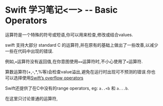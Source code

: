# Swift 学习笔记<一> -- Basic Operators

运算符是一个特殊的符号或短语,你可以用来检查,修改或结合values.

swift 支持大部分 standard C 的运算符,并在原有的基础上做出了一些改善,以减少一些在代码中出现的错误.

例如,`=`运算符没有返回值,在你意图使用`==`运算符时,不小心使用了`=`运算符.

算数运算符(+,-,*,%等)会检查value溢出,避免在运行时出现可不预测的错误.你也可以选择使用[Swift’s overflow operators](https://developer.apple.com/library/content/documentation/Swift/Conceptual/Swift_Programming_Language/AdvancedOperators.html#//apple_ref/doc/uid/TP40014097-CH27-ID37)

Swift还提供了在C中没有的range operators, eg: `a..<b` 和 `a...b`.

在这里只讨论普通的运算符,

